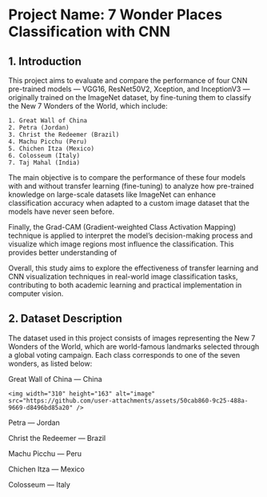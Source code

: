 # Project Name: 7 Wonder Places Classification with CNN

## 1. Introduction
This project aims to evaluate and compare the performance of four CNN pre-trained models — VGG16, ResNet50V2, Xception, and InceptionV3 — originally trained on the ImageNet dataset, by fine-tuning them to classify the New 7 Wonders of the World, which include: 
```
1. Great Wall of China 
2. Petra (Jordan) 
3. Christ the Redeemer (Brazil) 
4. Machu Picchu (Peru) 
5. Chichen Itza (Mexico) 
6. Colosseum (Italy) 
7. Taj Mahal (India)
```

The main objective is to compare the performance of these four models with and without transfer learning (fine-tuning) to analyze how pre-trained knowledge on large-scale datasets like ImageNet can enhance classification accuracy when adapted to a custom image dataset that the models have never seen before. 

Finally, the Grad-CAM (Gradient-weighted Class Activation Mapping) technique is applied to interpret the model’s decision-making process and visualize which image regions most influence the classification. This provides better understanding of 

Overall, this study aims to explore the effectiveness of transfer learning and CNN visualization techniques in real-world image classification tasks, contributing to both academic learning and practical implementation in computer vision. 

## 2. Dataset Description
The dataset used in this project consists of images representing the New 7 Wonders of the World, which are world-famous landmarks selected through a global voting campaign. Each class corresponds to one of the seven wonders, as listed below: 

Great Wall of China — China 
```
<img width="310" height="163" alt="image" src="https://github.com/user-attachments/assets/50cab860-9c25-488a-9669-d8496bd85a20" />
```

Petra — Jordan 

Christ the Redeemer — Brazil 

Machu Picchu — Peru 

Chichen Itza — Mexico 

Colosseum — Italy 

